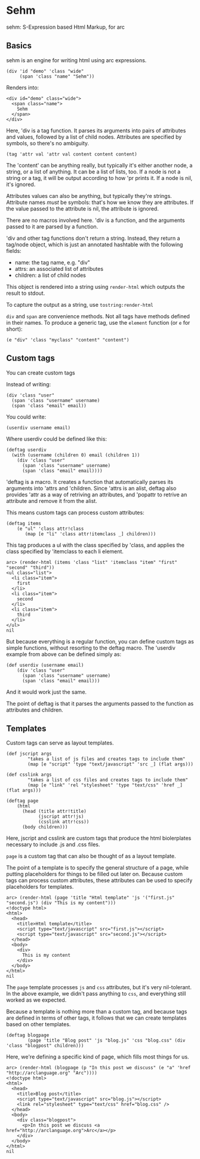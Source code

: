 # Sehm

sehm: S-Expression based Html Markup, for arc

## Basics

sehm is an engine for writing html using arc expressions.

    (div 'id "demo" 'class "wide"
         (span 'class "name" "Sehm"))

Renders into:

    <div id="demo" class="wide">
      <span class="name">
        Sehm
      </span>
    </div>

Here, 'div is a tag function. It parses its arguments into pairs of attributes and values, followed by a list of child nodes. Attributes are specified by symbols, so there's no ambiguity.

    (tag 'attr val 'attr val content content content)

The 'content' can be anything really, but typically it's either another node, a string, or a list of anything. It can be a list of lists, too. If a node is not a string or a tag, it will be output according to how 'pr prints it. If a node is nil, it's ignored.

Attributes values can also be anything, but typically they're strings. Attribute names *must* be symbols: that's how we know they are attributes. If the value passed to the attribute is nil, the attribute is ignored.

There are no macros involved here. 'div is a function, and the arguments passed to it are parsed by a function.

'div and other tag functions don't return a string. Instead, they return a tag/node object, which is just an annotated hashtable with the following fields:

* name: the tag name, e.g. "div"
* attrs: an associated list of attributes
* children: a list of child nodes

This object is rendered into a string using `render-html` which outputs the result to stdout. 

To capture the output as a string, use `tostring:render-html`

`div` and `span` are convenience methods. Not all tags have methods defined in their names. To produce a generic tag, use the `element` function (or `e` for short):

    (e "div" 'class "myclass" "content" "content")

## Custom tags

You can create custom tags

Instead of writing:

    (div 'class "user"
      (span 'class "username" username)
      (span 'class "email" email))

You could write:

    (userdiv username email)

Where userdiv could be defined like this:

    (deftag userdiv
      (with (username (children 0) email (children 1))
        (div 'class "user"
          (span 'class "username" username)
          (span 'class "email" email))))

'deftag is a macro. It creates a function that automatically parses its arguments into 'attrs and 'children.
Since 'attrs is an alist, deftag also provides 'attr as a way of retriving an attributes, and 'popattr to retrive an attribute and remove it from the alist.

This means custom tags can process custom attributes:

    (deftag items
        (e "ul" 'class attr!class
           (map [e "li" 'class attr!itemclass _] children)))

This tag produces a ul with the class specified by 'class, and applies the class specified by 'itemclass to each li element.

    arc> (render-html (items 'class "list" 'itemclass "item" "first" "second" "third"))
    <ul class="list">
      <li class="item">
        first
      </li>
      <li class="item">
        second
      </li>
      <li class="item">
        third
      </li>
    </ul>
    nil

But because everything is a regular function, you can define custom tags as simple functions, without resorting to the deftag macro. The 'userdiv example from above can be defined simply as:

    (def userdiv (username email)
        (div 'class "user"
          (span 'class "username" username)
          (span 'class "email" email)))

And it would work just the same.

The point of deftag is that it parses the arguments passed to the function as attributes and children.

## Templates

Custom tags can serve as layout templates. 


    (def jscript args
            "takes a list of js files and creates tags to include them"
            (map [e "script" 'type "text/javascript" 'src _] (flat args)))

    (def csslink args
            "takes a list of css files and creates tags to include them"
            (map [e "link" 'rel "stylesheet" 'type "text/css" 'href _] (flat args)))

    (deftag page
        (html
          (head (title attr!title)
                (jscript attr!js)
                (csslink attr!css))
          (body children)))

Here, jscript and csslink are custom tags that produce the html biolerplates necessary to include .js and .css files.

`page` is a custom tag that can also be thought of as a layout template. 

The point of a template is to specify the general structure of a page, while putting placeholders for things to be filled out later on. Because custom tags can process custom attributes, these attributes can be used to specify placeholders for templates.

    arc> (render-html (page 'title "Html template" 'js '("first.js" "second.js") (div "This is my content")))
    <!doctype html>
    <html>
      <head>
        <title>Html template</title>
        <script type="text/javascript" src="first.js"></script>
        <script type="text/javascript" src="second.js"></script>
      </head>
      <body>
        <div>
          This is my content
        </div>
      </body>
    </html>
    nil


The `page` template processes `js` and `css` attributes, but it's very nil-tolerant. In the above example, we didn't pass anything to `css`, and everything still worked as we expected.

Because a template is nothing more than a custom tag, and because tags are defined in terms of other tags, it follows that we can create templates based on other templates.

    (deftag blogpage
            (page 'title "Blog post" 'js "blog.js" 'css "blog.css" (div 'class "blogpost" children)))

Here, we're defining a specific kind of page, which fills most things for us.

    arc> (render-html (blogpage (p "In this post we discuss" (e "a" 'href "http://arclanguage.org" "Arc"))))
    <!doctype html>
    <html>
      <head>
        <title>Blog post</title>
        <script type="text/javascript" src="blog.js"></script>
        <link rel="stylesheet" type="text/css" href="blog.css" />
      </head>
      <body>
        <div class="blogpost">
          <p>In this post we discuss <a href="http://arclanguage.org">Arc</a></p>
        </div>
      </body>
    </html>
    nil

